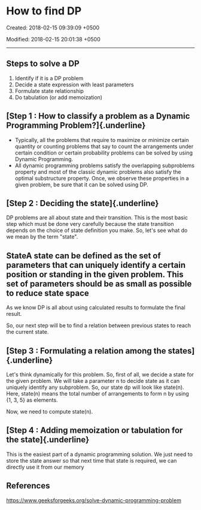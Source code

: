 # How to find DP

Created: 2018-02-15 09:39:09 +0500

Modified: 2018-02-15 20:01:38 +0500

---

## Steps to solve a DP

1) Identify if it is a DP problem
2) Decide a state expression with
least parameters
3) Formulate state relationship
4) Do tabulation (or add memoization)

## [Step 1 : How to classify a problem as a Dynamic Programming Problem?]{.underline}

- Typically, all the problems that require to maximize or minimize certain quantity or counting problems that say to count the arrangements under certain condition or certain probability problems can be solved by using Dynamic Programming.
- All dynamic programming problems satisfy the overlapping subproblems property and most of the classic dynamic problems also satisfy the optimal substructure property. Once, we observe these properties in a given problem, be sure that it can be solved using DP.

## [Step 2 : Deciding the state]{.underline}

DP problems are all about state and their transition. This is the most basic step which must be done very carefully because the state transition depends on the choice of state definition you make. So, let's see what do we mean by the term "state".

## StateA state can be defined as the set of parameters that can uniquely identify a certain position or standing in the given problem. This set of parameters should be as small as possible to reduce state space

As we know DP is all about using calculated results to formulate the final result.

So, our next step will be to find a relation between previous states to reach the current state.

## [Step 3 : Formulating a relation among the states]{.underline}

Let's think dynamically for this problem. So, first of all, we decide a state for the given problem. We will take a parameter n to decide state as it can uniquely identify any subproblem. So, our state dp will look like state(n). Here, state(n) means the total number of arrangements to form n by using {1, 3, 5} as elements.

Now, we need to compute state(n).

## [Step 4 : Adding memoization or tabulation for the state]{.underline}

This is the easiest part of a dynamic programming solution. We just need to store the state answer so that next time that state is required, we can directly use it from our memory

## References

<https://www.geeksforgeeks.org/solve-dynamic-programming-problem>
